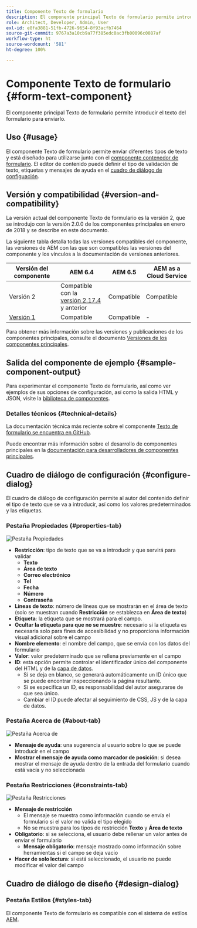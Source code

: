 ```yaml
---
title: Componente Texto de formulario
description: El componente principal Texto de formulario permite introducir el texto del formulario para enviarlo.
role: Architect, Developer, Admin, User
exl-id: e8fa3881-51fb-4726-9654-8f93acfb7464
source-git-commit: 9767a3a10cb9a77f385edc0ac3fb00096c0087af
workflow-type: ht
source-wordcount: '581'
ht-degree: 100%

---
```


# Componente Texto de formulario {#form-text-component}

El componente principal Texto de formulario permite introducir el texto del formulario para enviarlo.

## Uso {#usage}

El componente Texto de formulario permite enviar diferentes tipos de texto y está diseñado para utilizarse junto con el [componente contenedor de formulario](form-container.md). El editor de contenido puede definir el tipo de validación de texto, etiquetas y mensajes de ayuda en el [cuadro de diálogo de configuación](#configure-dialog).

## Versión y compatibilidad {#version-and-compatibility}

La versión actual del componente Texto de formulario es la versión 2, que se introdujo con la versión 2.0.0 de los componentes principales en enero de 2018 y se describe en este documento.

La siguiente tabla detalla todas las versiones compatibles del componente, las versiones de AEM con las que son compatibles las versiones del componente y los vínculos a la documentación de versiones anteriores.

| Versión del componente | AEM 6.4 | AEM 6.5 | AEM as a Cloud Service |
|--- |--- |--- |---|
| Versión 2 | Compatible con la <br>[versión 2.17.4](/help/versions.md) y anterior | Compatible | Compatible |
| [Versión 1](/help/components/v1/form-text-v1.md) | Compatible | Compatible | - |

Para obtener más información sobre las versiones y publicaciones de los componentes principales, consulte el documento [Versiones de los componentes principales](/help/versions.md).

## Salida del componente de ejemplo {#sample-component-output}

Para experimentar el componente Texto de formulario, así como ver ejemplos de sus opciones de configuración, así como la salida HTML y JSON, visite la [biblioteca de componentes](https://adobe.com/go/aem_cmp_library_form_text_es).

### Detalles técnicos {#technical-details}

La documentación técnica más reciente sobre el componente [Texto de formulario se encuentra en GitHub](https://adobe.com/go/aem_cmp_tech_form_text_v2_es).

Puede encontrar más información sobre el desarrollo de componentes principales en la [documentación para desarrolladores de componentes principales](/help/developing/overview.md).

## Cuadro de diálogo de configuración {#configure-dialog}

El cuadro de diálogo de configuración permite al autor del contenido definir el tipo de texto que se va a introducir, así como los valores predeterminados y las etiquetas.

### Pestaña Propiedades {#properties-tab}

![Pestaña Propiedades](/help/assets/form-text-edit-properties.png)

* **Restricción**: tipo de texto que se va a introducir y que servirá para validar
   * **Texto**
   * **Área de texto**
   * **Correo electrónico**
   * **Tel**
   * **Fecha**
   * **Número**
   * **Contraseña**
* **Líneas de texto**: número de líneas que se mostrarán en el área de texto (solo se muestran cuando **Restricción** se establezca en **Área de texto**)
* **Etiqueta**: la etiqueta que se mostrará para el campo.
* **Ocultar la etiqueta para que no se muestre**: necesario si la etiqueta es necesaria solo para fines de accesibilidad y no proporciona información visual adicional sobre el campo
* **Nombre elemento**: el nombre del campo, que se envía con los datos del formulario
* **Valor**: valor predeterminado que se rellena previamente en el campo
* **ID**: esta opción permite controlar el identificador único del componente del HTML y de la [capa de datos](/help/developing/data-layer/overview.md).
   * Si se deja en blanco, se generará automáticamente un ID único que se puede encontrar inspeccionando la página resultante.
   * Si se especifica un ID, es responsabilidad del autor asegurarse de que sea único.
   * Cambiar el ID puede afectar al seguimiento de CSS, JS y de la capa de datos.

### Pestaña Acerca de {#about-tab}

![Pestaña Acerca de](/help/assets/form-text-edit-about.png)

* **Mensaje de ayuda**: una sugerencia al usuario sobre lo que se puede introducir en el campo
* **Mostrar el mensaje de ayuda como marcador de posición**: si desea mostrar el mensaje de ayuda dentro de la entrada del formulario cuando está vacía y no seleccionada

### Pestaña Restricciones {#constraints-tab}

![Pestaña Restricciones](/help/assets/form-text-edit-constraints.png)

* **Mensaje de restricción**
   * El mensaje se muestra como información cuando se envía el formulario si el valor no valida el tipo elegido
   * No se muestra para los tipos de restricción **Texto** y **Área de texto**
* **Obligatorio**: si se selecciona, el usuario debe rellenar un valor antes de enviar el formulario
   * **Mensaje obligatorio**: mensaje mostrado como información sobre herramientas si el campo se deja vacío
* **Hacer de solo lectura**: si está seleccionado, el usuario no puede modificar el valor del campo

## Cuadro de diálogo de diseño {#design-dialog}

### Pestaña Estilos {#styles-tab}

El componente Texto de formulario es compatible con el sistema de estilos [AEM](/help/get-started/authoring.md#component-styling).
